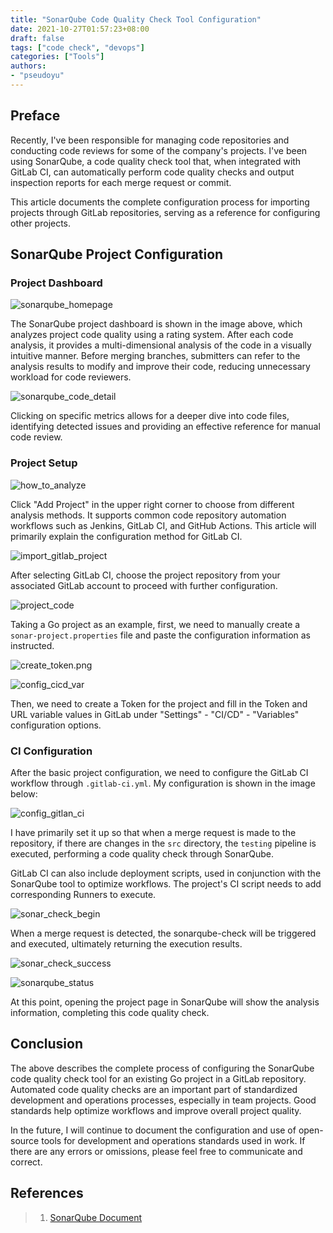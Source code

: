 ```yaml
---
title: "SonarQube Code Quality Check Tool Configuration"
date: 2021-10-27T01:57:23+08:00
draft: false
tags: ["code check", "devops"]
categories: ["Tools"]
authors:
- "pseudoyu"
---
```


## Preface

Recently, I've been responsible for managing code repositories and conducting code reviews for some of the company's projects. I've been using SonarQube, a code quality check tool that, when integrated with GitLab CI, can automatically perform code quality checks and output inspection reports for each merge request or commit.

This article documents the complete configuration process for importing projects through GitLab repositories, serving as a reference for configuring other projects.

## SonarQube Project Configuration

### Project Dashboard

![sonarqube_homepage](https://image.pseudoyu.com/images/sonarqube_homepage.png)

The SonarQube project dashboard is shown in the image above, which analyzes project code quality using a rating system. After each code analysis, it provides a multi-dimensional analysis of the code in a visually intuitive manner. Before merging branches, submitters can refer to the analysis results to modify and improve their code, reducing unnecessary workload for code reviewers.

![sonarqube_code_detail](https://image.pseudoyu.com/images/sonarqube_code_detail.png)

Clicking on specific metrics allows for a deeper dive into code files, identifying detected issues and providing an effective reference for manual code review.

### Project Setup

![how_to_analyze](https://image.pseudoyu.com/images/how_to_analyze.png)

Click "Add Project" in the upper right corner to choose from different analysis methods. It supports common code repository automation workflows such as Jenkins, GitLab CI, and GitHub Actions. This article will primarily explain the configuration method for GitLab CI.

![import_gitlab_project](https://image.pseudoyu.com/images/import_gitlab_project.png)

After selecting GitLab CI, choose the project repository from your associated GitLab account to proceed with further configuration.

![project_code](https://image.pseudoyu.com/images/project_code.png)

Taking a Go project as an example, first, we need to manually create a `sonar-project.properties` file and paste the configuration information as instructed.

![create_token.png](https://image.pseudoyu.com/images/create_token.png.png)

![config_cicd_var](https://image.pseudoyu.com/images/config_cicd_var.png)

Then, we need to create a Token for the project and fill in the Token and URL variable values in GitLab under "Settings" - "CI/CD" - "Variables" configuration options.

### CI Configuration

After the basic project configuration, we need to configure the GitLab CI workflow through `.gitlab-ci.yml`. My configuration is shown in the image below:

![config_gitlan_ci](https://image.pseudoyu.com/images/config_gitlan_ci.png)

I have primarily set it up so that when a merge request is made to the repository, if there are changes in the `src` directory, the `testing` pipeline is executed, performing a code quality check through SonarQube.

GitLab CI can also include deployment scripts, used in conjunction with the SonarQube tool to optimize workflows. The project's CI script needs to add corresponding Runners to execute.

![sonar_check_begin](https://image.pseudoyu.com/images/sonar_check_begin.png)

When a merge request is detected, the sonarqube-check will be triggered and executed, ultimately returning the execution results.

![sonar_check_success](https://image.pseudoyu.com/images/sonar_check_success.png)

![sonarqube_status](https://image.pseudoyu.com/images/sonarqube_status.png)

At this point, opening the project page in SonarQube will show the analysis information, completing this code quality check.

## Conclusion

The above describes the complete process of configuring the SonarQube code quality check tool for an existing Go project in a GitLab repository. Automated code quality checks are an important part of standardized development and operations processes, especially in team projects. Good standards help optimize workflows and improve overall project quality.

In the future, I will continue to document the configuration and use of open-source tools for development and operations standards used in work. If there are any errors or omissions, please feel free to communicate and correct.

## References

> 1. [SonarQube Document](https://docs.sonarqube.org/latest/)